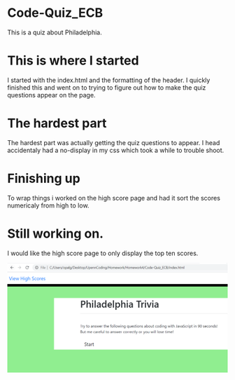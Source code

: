 # Code-Quiz_ECB
This is a quiz about Philadelphia.

# This is where I started

I started with the index.html and the formatting of the header. I quickly finished this and went on to trying to figure out how to make the quiz questions appear on the page. 

# The hardest part

The hardest part was actually getting the quiz questions to appear. I head accidentaly had a no-display in my css which took a while to trouble shoot. 

# Finishing up

To wrap things i worked on the high score page and had it sort the scores numericaly from high to low. 

# Still working on.

I would like the high score page to only display the top ten scores. 

![home](images/home.PNG)


